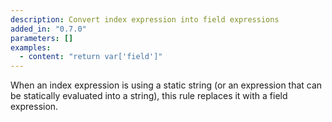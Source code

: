 ```yaml
---
description: Convert index expression into field expressions
added_in: "0.7.0"
parameters: []
examples:
  - content: "return var['field']"
---
```


When an index expression is using a static string (or an expression that can be statically evaluated into a string), this rule replaces it with a field expression.
